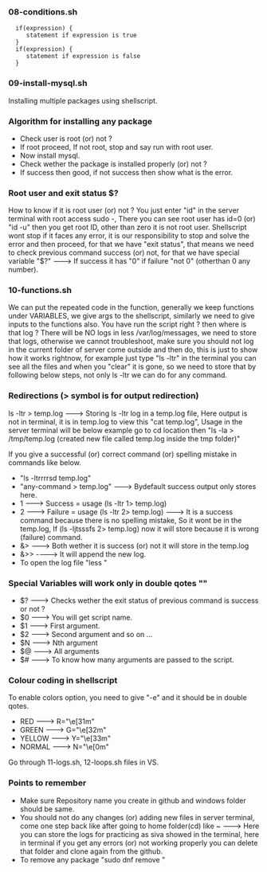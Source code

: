 ### 08-conditions.sh
      if(expression) {
         statement if expression is true
      }
      if(expression) {
         statement if expression is false
      }
### 09-install-mysql.sh
Installing multiple packages using shellscript.

### Algorithm for installing any package
- Check user is root (or) not ?
- If root proceed, If not root, stop and say run with root user.
- Now install mysql.
- Check wether the package is installed properly (or) not ?
- If success then good, if not success then show what is the error.

### Root user and exit status $?
How to know if it is root user (or) not ? You just enter "id" in the server terminal with root access sudo -, There you can see root user has id=0 (or) "id -u" then you get root ID, other than zero it is not root user. Shellscript wont stop if it faces any error, it is our responsibility to stop and solve the error and then proceed, for that we have "exit status", that means we need to check previous command success (or) not, for that we have special variable "$?" ---> If success it has "0" if failure "not 0" (otherthan 0 any number).

### 10-functions.sh
We can put the repeated code in the function, generally we keep functions under VARIABLES, we give args to the shellscript, similarly we need to give inputs to the functions also. You have run the script right ? then where is that log ? There will be NO logs in less /var/log/messages, we need to store that logs, otherwise we cannot troubleshoot, make sure you should not log in the current folder of server come outside and then do, this is just to show how it works rightnow, for example just type "ls -ltr" in the terminal you can see all the files and when you "clear" it is gone, so we need to store that by following below steps, not only ls -ltr we can do for any command.

### Redirections (> symbol is for output redirection)
ls -ltr > temp.log ---> Storing ls -ltr log in a temp.log file, Here output is not in terminal, it is in temp.log to view this "cat temp.log", Usage in the server terminal will be below example go to cd location then "ls -la > /tmp/temp.log (created new file called temp.log inside the tmp folder)"

If you give a successful (or) correct command (or) spelling mistake in commands like below.
- "ls -ltrrrrsd temp.log"
- "any-command > temp.log"  ---> Bydefault success output only stores here.
-  1 ---> Success = usage (ls -ltr 1> temp.log)
-  2 ---> Failure = usage (ls -ltr 2> temp.log) ---> It is a success command because there is no spelling
   mistake, So it wont be in the temp.log, If (ls -ljtsssfs 2> temp.log) now it will store because it is 
   wrong (failure) command.
- &> ---> Both wether it is success (or) not it will store in the temp.log
- &>> ----> It will append the new log.
- To open the log file "less <logfile-name>"
   
### Special Variables will work only in double qotes ""
- $? ---> Checks wether the exit status of previous command is success or not ?
- $0 ---> You will get script name.
- $1 ---> First argument.
- $2 ---> Second argument and so on ...
- $N ---> Nth argument
- $@ ---> All arguments
- $# ---> To know how many arguments are passed to the script.

### Colour coding in shellscript
To enable colors option, you need to give "-e" and it should be in double qotes.
- RED ---> R="\e[31m"
- GREEN ---> G="\e[32m"
- YELLOW ---> Y="\e[33m"
- NORMAL ---> N="\e[0m" 

Go through 11-logs.sh, 12-loops.sh files in VS.

### Points to remember
- Make sure Repository name you create in github and windows folder should be same.
- You should not do any changes (or) adding new files in server terminal, come one step back like after going
  to home folder(cd) like ~ ---> Here you can store the logs for practicing as siva showed in the terminal,
  here in terminal if you get any errors (or) not working properly you can delete that folder and clone again
  from the github.
- To remove any package "sudo dnf remove <package-name>"
